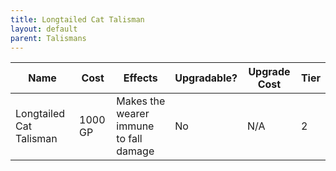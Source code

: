 ```yaml
---
title: Longtailed Cat Talisman
layout: default
parent: Talismans
---
```



| Name                    | Cost    | Effects                                | Upgradable? | Upgrade Cost | Tier |
| ----------------------- | ------- | -------------------------------------- | ----------- | ------------ | ---- |
| Longtailed Cat Talisman | 1000 GP | Makes the wearer immune to fall damage | No          | N/A          | 2    |
